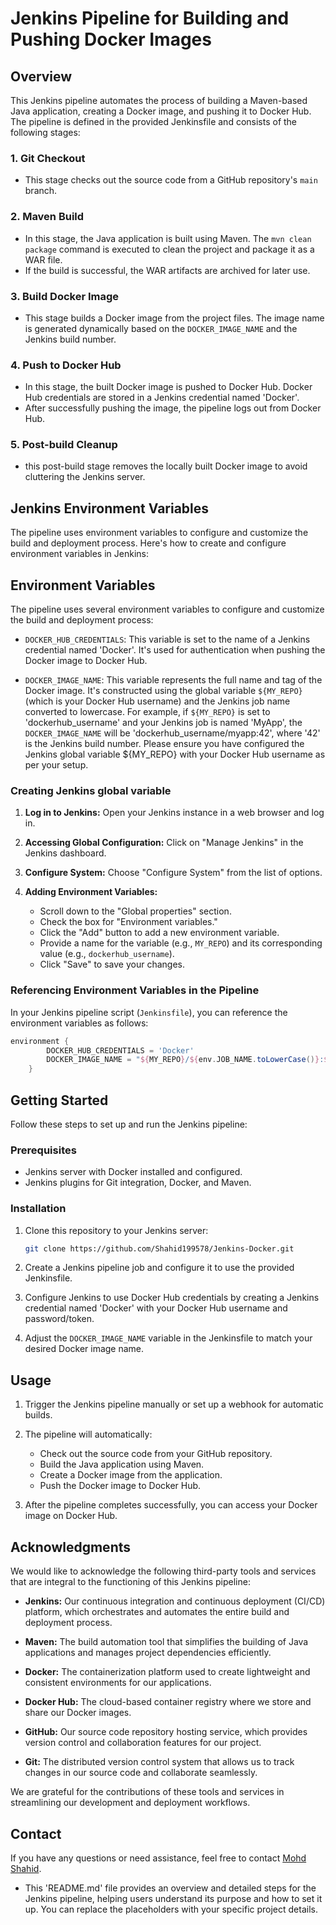 # Jenkins Pipeline for Building and Pushing Docker Images

## Overview

This Jenkins pipeline automates the process of building a Maven-based Java application, creating a Docker image, and pushing it to Docker Hub. The pipeline is defined in the provided Jenkinsfile and consists of the following stages:

### 1. Git Checkout

- This stage checks out the source code from a GitHub repository's `main` branch.

### 2. Maven Build

- In this stage, the Java application is built using Maven. The `mvn clean package` command is executed to clean the project and package it as a WAR file.
- If the build is successful, the WAR artifacts are archived for later use.

### 3. Build Docker Image

- This stage builds a Docker image from the project files. The image name is generated dynamically based on the `DOCKER_IMAGE_NAME` and the Jenkins build number.

### 4. Push to Docker Hub

   - In this stage, the built Docker image is pushed to Docker Hub. Docker Hub credentials are stored in a Jenkins credential named 'Docker'.
   - After successfully pushing the image, the pipeline logs out from Docker Hub.

### 5. Post-build Cleanup

- this post-build stage removes the locally built Docker image to avoid cluttering the Jenkins server.



## Jenkins Environment Variables

The pipeline uses environment variables to configure and customize the build and deployment process. Here's how to create and configure environment variables in Jenkins:

## Environment Variables
The pipeline uses several environment variables to configure and customize the build and deployment process:

- `DOCKER_HUB_CREDENTIALS`: This variable is set to the name of a Jenkins credential named 'Docker'. It's used for authentication when pushing the Docker image to Docker Hub.

- `DOCKER_IMAGE_NAME`: This variable represents the full name and tag of the Docker image. It's constructed using the global variable `${MY_REPO}` (which is your Docker Hub username) and the Jenkins job name converted to lowercase. For example, if `${MY_REPO}` is set to 'dockerhub_username' and your Jenkins job is named 'MyApp', the `DOCKER_IMAGE_NAME` will be 'dockerhub_username/myapp:42', where '42' is the Jenkins build number.
Please ensure you have configured the Jenkins global variable ${MY_REPO} with your Docker Hub username as per your setup.

### Creating Jenkins global variable

1. **Log in to Jenkins:** Open your Jenkins instance in a web browser and log in.

2. **Accessing Global Configuration:** Click on "Manage Jenkins" in the Jenkins dashboard.

3. **Configure System:** Choose "Configure System" from the list of options.

4. **Adding Environment Variables:**
   - Scroll down to the "Global properties" section.
   - Check the box for "Environment variables."
   - Click the "Add" button to add a new environment variable.
   - Provide a name for the variable (e.g., `MY_REPO`) and its corresponding value (e.g., `dockerhub_username`).
   - Click "Save" to save your changes.

### Referencing Environment Variables in the Pipeline

In your Jenkins pipeline script (`Jenkinsfile`), you can reference the environment variables as follows:

```groovy
environment {
        DOCKER_HUB_CREDENTIALS = 'Docker'
        DOCKER_IMAGE_NAME = "${MY_REPO}/${env.JOB_NAME.toLowerCase()}:${BUILD_NUMBER}"  // ${MY_REPO}` (which is your Docker Hub username) and the Jenkins job name converted to lowercase
    }
```

## Getting Started

Follow these steps to set up and run the Jenkins pipeline:

### Prerequisites

- Jenkins server with Docker installed and configured.
- Jenkins plugins for Git integration, Docker, and Maven.

### Installation

1. Clone this repository to your Jenkins server:

   ```bash
   git clone https://github.com/Shahid199578/Jenkins-Docker.git
   ```

2. Create a Jenkins pipeline job and configure it to use the provided Jenkinsfile.

3. Configure Jenkins to use Docker Hub credentials by creating a Jenkins credential named 'Docker' with your Docker Hub username and password/token.

4. Adjust the `DOCKER_IMAGE_NAME` variable in the Jenkinsfile to match your desired Docker image name.

## Usage

1. Trigger the Jenkins pipeline manually or set up a webhook for automatic builds.

2. The pipeline will automatically:
   - Check out the source code from your GitHub repository.
   - Build the Java application using Maven.
   - Create a Docker image from the application.
   - Push the Docker image to Docker Hub.

3. After the pipeline completes successfully, you can access your Docker image on Docker Hub.


## Acknowledgments

We would like to acknowledge the following third-party tools and services that are integral to the functioning of this Jenkins pipeline:

- **Jenkins:** Our continuous integration and continuous deployment (CI/CD) platform, which orchestrates and automates the entire build and deployment process.

- **Maven:** The build automation tool that simplifies the building of Java applications and manages project dependencies efficiently.

- **Docker:** The containerization platform used to create lightweight and consistent environments for our applications.

- **Docker Hub:** The cloud-based container registry where we store and share our Docker images.

- **GitHub:** Our source code repository hosting service, which provides version control and collaboration features for our project.

- **Git:** The distributed version control system that allows us to track changes in our source code and collaborate seamlessly.

We are grateful for the contributions of these tools and services in streamlining our development and deployment workflows.


## Contact

If you have any questions or need assistance, feel free to contact [Mohd Shahid](mailto:shahid199578@gmail.com).



- This 'README.md' file provides an overview and detailed steps for the Jenkins pipeline, helping users understand its purpose and how to set it up. You can replace the placeholders with your specific project details.


